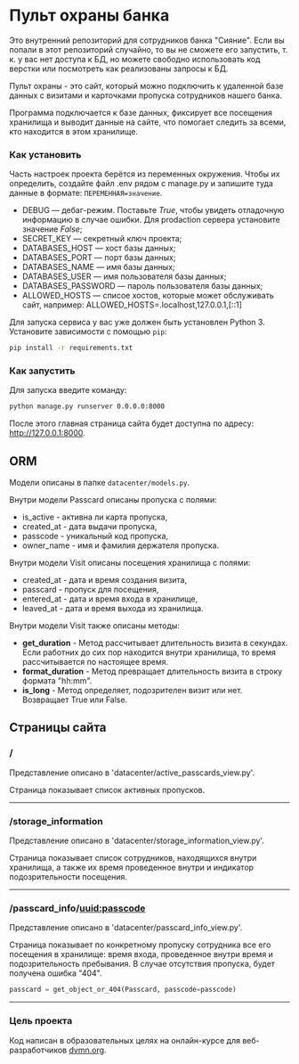 # Пульт охраны банка

Это внутренний репозиторий для сотрудников банка "Сияние". Если вы попали в этот репозиторий случайно, то вы не сможете его запустить, т. к. у вас нет доступа к БД, но можете свободно использовать код верстки или посмотреть как реализованы запросы к БД.

Пульт охраны - это сайт, который можно подключить к удаленной базе данных с визитами и карточками пропуска сотрудников нашего банка.

Программа подключается к базе данных, фиксирует все посещения хранилища и выводит данные на сайте, что помогает следить за всеми, кто находится в этом хранилище.


### Как установить

Часть настроек проекта берётся из переменных окружения. Чтобы их определить, создайте файл .env рядом с manage.py и запишите туда данные в формате: `ПЕРЕМЕННАЯ=значение`.

- DEBUG — дебаг-режим. Поставьте *True*, чтобы увидеть отладочную информацию в случае ошибки. Для prodaction сервера установите значение *False*;
- SECRET_KEY — секретный ключ проекта;
- DATABASES_HOST — хост базы данных;
- DATABASES_PORT — порт базы данных;
- DATABASES_NAME — имя базы данных;
- DATABASES_USER — имя пользователя базы данных;
- DATABASES_PASSWORD — пароль пользователя базы данных;
- ALLOWED_HOSTS — списое хостов, которые может обслуживать сайт, например: ALLOWED_HOSTS=.localhost,127.0.0.1,[::1]

Для запуска сервиса у вас уже должен быть установлен Python 3.
Установите зависимости с помощью `pip`:

```sh
pip install -r requirements.txt
```

### Как запустить

Для запуска введите команду:

```sh
python manage.py runserver 0.0.0.0:8000
```

После этого главная страница сайта будет доступна по адресу: http://127.0.0.1:8000.


## ORM

Модели описаны в папке `datacenter/models.py`.

Внутри модели Passcard описаны пропуска с полями:
* is_active - активна ли карта пропуска,
* created_at - дата выдачи пропуска,
* passcode - уникальный код пропуска,
* owner_name - имя и фамилия держателя пропуска.

Внутри модели Visit описаны посещения хранилища с полями:
* created_at - дата и время создания визита,
* passcard - пропуск для посещения,
* entered_at - дата и время входа в хранилище,
* leaved_at - дата и время выхода из хранилища.
  
Внутри модели Visit также описаны методы:

* **get_duration** - Метод рассчитывает длительность визита в секундах. Если работних до сих пор находится внутри хранилища, то время рассчитывается по настоящее время.
* **format_duration** - Метод превращает длительность визита в строку формата "hh:mm".
* **is_long** - Метод определяет, подозрителен визит или нет. Возвращает True или False.


## Страницы сайта

### /

Представление описано в 'datacenter/active_passcards_view.py'.

Страница показывает список активных пропусков.

---

### /storage_information

Представление описано в 'datacenter/storage_information_view.py'.

Страница показывает список сотрудников, находящихся внутри хранилища, а также их время проведенное внутри и индикатор подозрительности посещения.

---

### /passcard_info/<uuid:passcode>

Представление описано в 'datacenter/passcard_info_view.py'.

Страница показывает по конкретному пропуску сотрудника все его посещения в хранилище: время входа, проведенное внутри время и подозрительность пребывания.
В случае отсутствия пропуска, будет получена ошибка "404".

```python
passcard = get_object_or_404(Passcard, passcode=passcode)
```

---


### Цель проекта

Код написан в образовательных целях на онлайн-курсе для веб-разработчиков [dvmn.org](https://dvmn.org/).
